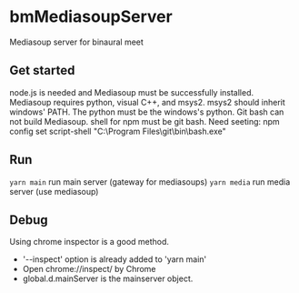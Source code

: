 # bmMediasoupServer
Mediasoup server for binaural meet

## Get started
node.js is needed and Mediasoup must be successfully installed.
Mediasoup requires python, visual C++, and msys2. msys2 should inherit windows' PATH. The python must be the windows's python. Git bash can not build Mediasoup.
shell for npm must be git bash. Need seeting:  npm config set script-shell "C:\\Program Files\\git\\bin\\bash.exe"

## Run
`yarn main`  run main server  (gateway for mediasoups)
`yarn media` run media server (use mediasoup)

## Debug
Using chrome inspector is a good method.
 - '--inspect' option is already added to 'yarn main'
 - Open chrome://inspect/ by Chrome
 - global.d.mainServer is the mainserver object.
